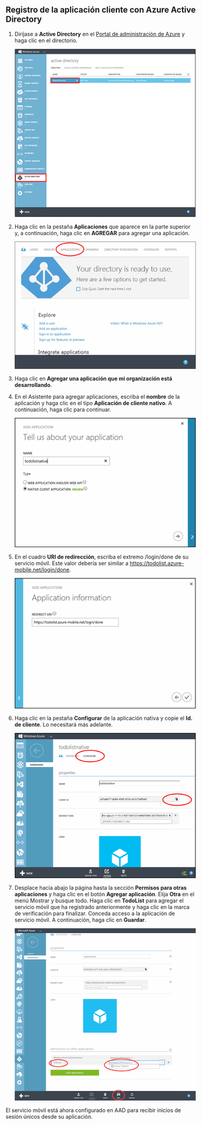 ## <a name="register-app-aad"></a>Registro de la aplicación cliente con Azure Active Directory

1. Diríjase a **Active Directory** en el [Portal de administración de Azure] y haga clic en el directorio.

   ![](./media/mobile-services-dotnet-adal-register-client/mobile-services-select-aad.png)

2. Haga clic en la pestaña **Aplicaciones** que aparece en la parte superior y, a continuación, haga clic en **AGREGAR** para agregar una aplicación. 

   ![](./media/mobile-services-dotnet-adal-register-client/mobile-services-aad-applications-tab.png)

3. Haga clic en **Agregar una aplicación que mi organización está desarrollando**.

4. En el Asistente para agregar aplicaciones, escriba el **nombre** de la aplicación y haga clic en el tipo **Aplicación de cliente nativo**. A continuación, haga clic para continuar.

   ![](./media/mobile-services-dotnet-adal-register-client/mobile-services-native-selection.png)

5. En el cuadro **URI de redirección**, escriba el extremo /login/done de su servicio móvil. Este valor debería ser similar a https://todolist.azure-mobile.net/login/done.

   ![](./media/mobile-services-dotnet-adal-register-client/mobile-services-native-redirect-uri.png)

6. Haga clic en la pestaña **Configurar** de la aplicación nativa y copie el **Id. de cliente**. Lo necesitará más adelante.

   ![](./media/mobile-services-dotnet-adal-register-client/mobile-services-native-client-id.png)

7. Desplace hacia abajo la página hasta la sección **Permisos para otras aplicaciones** y haga clic en el botón **Agregar aplicación**. Elija **Otra** en el menú Mostrar y busque todo. Haga clic en **TodoList** para agregar el servicio móvil que ha registrado anteriormente y haga clic en la marca de verificación para finalizar. Conceda acceso a la aplicación de servicio móvil. A continuación, haga clic en **Guardar**.

   ![](./media/mobile-services-dotnet-adal-register-client/mobile-services-native-add-permissions.png)

El servicio móvil está ahora configurado en AAD para recibir inicios de sesión únicos desde su aplicación.


[Portal de administración de Azure]: https://manage.windowsazure.com/

<!---HONumber=July15_HO4-->